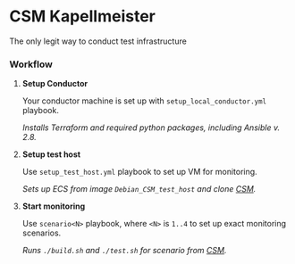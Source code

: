 # CSM Kapellmeister
The only legit way to conduct test infrastructure

### Workflow 

1. **Setup Conductor**

    Your conductor machine is set up with `setup_local_conductor.yml` playbook.

    *Installs Terraform and required python packages, including Ansible v. 2.8.*

1. **Setup test host**

    Use `setup_test_host.yml` playbook to set up VM for monitoring.

    *Sets up ECS from image `Debian_CSM_test_host` and clone
    [CSM](https://github.com/opentelekomcloud-infra/customer-service-monitoring).*

1. **Start monitoring**

    Use `scenario<N>` playbook, where `<N>` is `1..4` to set up exact monitoring scenarios.

    *Runs `./build.sh` and `./test.sh` for scenario from 
    [CSM](https://github.com/opentelekomcloud-infra/customer-service-monitoring).*
